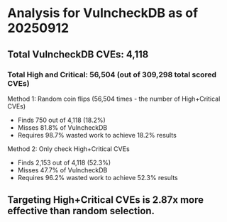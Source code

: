 # Analysis for VulncheckDB as of 20250912

## Total VulncheckDB CVEs: 4,118
### Total High and Critical: 56,504 (out of 309,298 total scored CVEs)

Method 1: Random coin flips (56,504 times - the number of High+Critical CVEs)
  - Finds 750 out of 4,118 (18.2%)
  - Misses 81.8% of VulncheckDB
  - Requires 98.7% wasted work to achieve 18.2% results

Method 2: Only check High+Critical CVEs
  - Finds 2,153 out of 4,118 (52.3%)
  - Misses 47.7% of VulncheckDB
  - Requires 96.2% wasted work to achieve 52.3% results

## Targeting High+Critical CVEs is 2.87x more effective than random selection.
